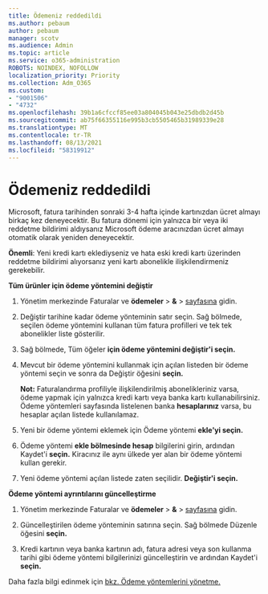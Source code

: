 ```yaml
---
title: Ödemeniz reddedildi
ms.author: pebaum
author: pebaum
manager: scotv
ms.audience: Admin
ms.topic: article
ms.service: o365-administration
ROBOTS: NOINDEX, NOFOLLOW
localization_priority: Priority
ms.collection: Adm_O365
ms.custom:
- "9001506"
- "4732"
ms.openlocfilehash: 39b1a6cfccf85ee03a804045b043e25dbdb2d45b
ms.sourcegitcommit: ab75f66355116e995b3cb5505465b31989339e28
ms.translationtype: MT
ms.contentlocale: tr-TR
ms.lasthandoff: 08/13/2021
ms.locfileid: "58319912"
---
```

# <a name="your-payment-was-declined"></a>Ödemeniz reddedildi

Microsoft, fatura tarihinden sonraki 3-4 hafta içinde kartınızdan ücret almayı birkaç kez deneyecektir.  Bu fatura dönemi için yalnızca bir veya iki reddetme bildirimi aldıysanız Microsoft ödeme aracınızdan ücret almayı otomatik olarak yeniden deneyecektir.  

**Önemli**: Yeni kredi kartı eklediyseniz ve hata eski kredi kartı üzerinden reddetme bildirimi alıyorsanız yeni kartı abonelikle ilişkilendirmeniz gerekebilir.

**Tüm ürünler için ödeme yöntemini değiştir**

1. Yönetim merkezinde Faturalar ve **ödemeler**  >  **&**  >  [sayfasına](https://go.microsoft.com/fwlink/p/?linkid=2018806) gidin.

2. Değiştir tarihine kadar ödeme yönteminin satır seçin. Sağ bölmede, seçilen ödeme yöntemini kullanan tüm fatura profilleri ve tek tek abonelikler liste gösterilir.

3. Sağ bölmede, Tüm öğeler **için ödeme yöntemini değiştir'i seçin.**

4. Mevcut bir ödeme yöntemini kullanmak için açılan listeden bir ödeme yöntemi seçin ve sonra da Değiştir öğesini **seçin.**

    **Not:** Faturalandırma profiliyle ilişkilendirilmiş abonelikleriniz varsa, ödeme yapmak için yalnızca kredi kartı veya banka kartı kullanabilirsiniz. Ödeme yöntemleri sayfasında listelenen banka **hesaplarınız** varsa, bu hesaplar açılan listede kullanılamaz.

5. Yeni bir ödeme yöntemi eklemek için Ödeme yöntemi **ekle'yi seçin.**

6. Ödeme yöntemi **ekle bölmesinde hesap** bilgilerini girin, ardından Kaydet'i **seçin.** Kiracınız ile aynı ülkede yer alan bir ödeme yöntemi kullan gerekir.

7. Yeni ödeme yöntemi açılan listede zaten seçilidir. **Değiştir'i seçin.**

**Ödeme yöntemi ayrıntılarını güncelleştirme**

1. Yönetim merkezinde Faturalar ve **ödemeler**  >  **&**  >  [sayfasına](https://go.microsoft.com/fwlink/p/?linkid=2018806) gidin.

2. Güncelleştirilen ödeme yönteminin satırına seçin. Sağ bölmede Düzenle öğesini **seçin.**

3. Kredi kartının veya banka kartının adı, fatura adresi veya son kullanma tarihi gibi ödeme yöntemi bilgilerinizi güncelleştirin ve ardından Kaydet'i **seçin.**

Daha fazla bilgi edinmek için [bkz. Ödeme yöntemlerini yönetme.](https://docs.microsoft.com/microsoft-365/commerce/billing-and-payments/manage-payment-methods)